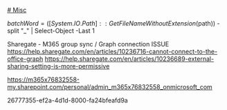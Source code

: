 [# Misc
](https://help.sharegate.com/en/articles/10236307-avoid-repeatedly-entering-your-credentials-with-the-browser-connection-method)

$batchWord = ([System.IO.Path]::GetFileNameWithoutExtension($path)) -split "_" | Select-Object -Last 1

Sharegate - M365 group sync / Graph connection ISSUE
https://help.sharegate.com/en/articles/10236716-cannot-connect-to-the-office-graph
https://help.sharegate.com/en/articles/10236689-external-sharing-setting-is-more-permissive

https://m365x76832558-my.sharepoint.com/personal/admin_m365x76832558_onmicrosoft_com

26777355-ef2a-4d1d-8000-fa24bfeafd9a
